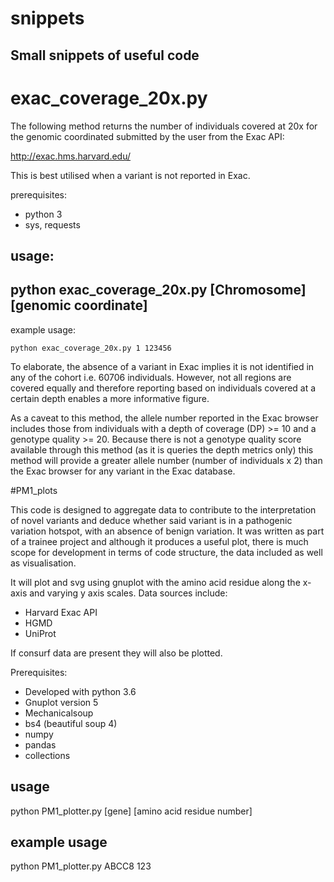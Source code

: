 # snippets
## Small snippets of useful code

# exac_coverage_20x.py

The following method returns the number of individuals covered at 20x for the genomic coordinated submitted by the user
from the Exac API:

http://exac.hms.harvard.edu/

This is best utilised when a variant is not reported in Exac.

prerequisites: 
* python 3
* sys, requests

## usage:

## python exac_coverage_20x.py [Chromosome] [genomic coordinate]

example usage:

    python exac_coverage_20x.py 1 123456

To elaborate, the absence of a variant in Exac implies it is not identified in any of the cohort i.e. 60706 individuals.
However, not all regions are covered equally and therefore reporting based on individuals covered at a certain depth enables
a more informative figure.

As a caveat to this method, the allele number reported in the Exac browser includes those from individuals with a depth of coverage (DP) >= 10 
and a genotype quality >= 20. Because there is not a genotype quality score available through this method (as it is queries the depth metrics only)
this method will provide a greater allele number (number of individuals x 2) than the Exac browser for any variant in the Exac database.

#PM1_plots

This code is designed to aggregate data to contribute to the interpretation of novel variants and deduce whether said variant is in a pathogenic variation hotspot, with an absence of benign variation.
It was written as part of a trainee project and although it produces a useful plot, there is much scope for development in terms of code structure,
the data included as well as visualisation.

It will plot and svg using gnuplot with the amino acid residue along the x-axis and varying y axis scales. Data sources include:
* Harvard Exac API 
* HGMD
* UniProt 

If consurf data are present they will also be plotted. 

Prerequisites:
* Developed with python 3.6
* Gnuplot version 5
* Mechanicalsoup
* bs4 (beautiful soup 4)
* numpy
* pandas
* collections

## usage 

python PM1_plotter.py [gene] [amino acid residue number]

## example usage

python PM1_plotter.py ABCC8 123

